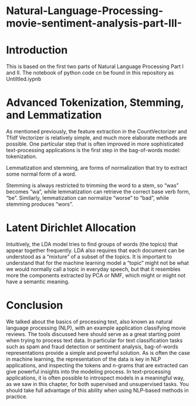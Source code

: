 # Natural-Language-Processing-movie-sentiment-analysis-part-III-

# Introduction

This is based on the first two parts of Natural Language Processing Part I and II. The notebook of python code cn be found in this repository as Untiltled.iypnb

# Advanced Tokenization, Stemming, and Lemmatization

As mentioned previously, the feature extraction in the CountVectorizer and Tfidf Vectorizer is relatively simple, and much more elaborate methods are possible. One particular step that is often improved in more sophisticated text-processing applications is the first step in the bag-of-words model: tokenization. 

Lemmatization and stemming, are forms of normalization that try to extract some normal form of a word.

Stemming is always restricted to trimming the word to a stem, so “was” becomes “wa”, while lemmatization can retrieve the correct base verb form, “be”. Similarly, lemmatization can normalize “worse” to “bad”, while stemming produces “wors”.


# Latent Dirichlet Allocation

Intuitively, the LDA model tries to find groups of words (the topics) that appear together frequently. LDA also requires that each document can be understood as a “mixture” of a subset of the topics. It is important to understand that for the machine learning model a “topic” might not be what we would normally call a topic in everyday speech, but that it resembles more the components extracted by PCA or NMF, which might or might not have a semantic meaning.

# Conclusion

We talked about the basics of processing text, also known as natural language processing (NLP), with an example application classifying movie reviews. The tools discussed here should serve as a great starting point when trying to process text data. In particular for text classification tasks such as spam and fraud detection or sentiment analysis, bag-of-words representations provide a simple and powerful solution. As is often the case in machine learning, the representation of the data is key in NLP applications, and inspecting the tokens and n-grams that are extracted can give powerful insights into the modeling process. In text-processing applications, it is often possible to introspect models in a meaningful way, as we saw in this chapter, for both supervised and unsupervised tasks. You should take full advantage of this ability when using NLP-based methods in practice.
